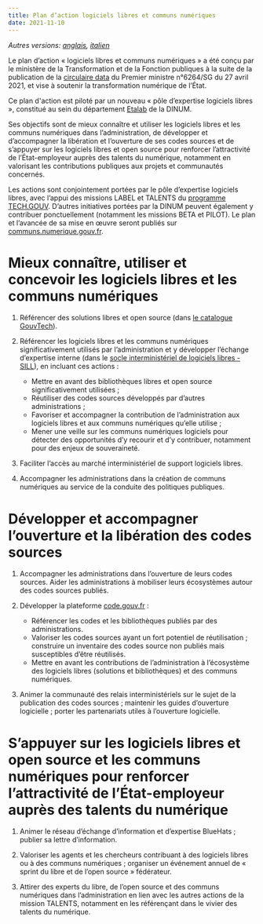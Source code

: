 ```yaml
---
title: Plan d’action logiciels libres et communs numériques
date: 2021-11-10
---
```


*Autres versions: [anglais](plan-action-logiciels-libres-communs-numeriques.en.md), [italien](plan-action-logiciels-libres-communs-numeriques.it.md)*

Le plan d’action « logiciels libres et communs numériques » a été
conçu par le ministère de la Transformation et de la Fonction
publiques à la suite de la publication de la [circulaire
data](https://www.legifrance.gouv.fr/circulaire/id/45162 "circulaire
data - Lien externe") du Premier ministre n°6264/SG du 27 avril 2021,
et vise à soutenir la transformation numérique de l’État.

Ce plan d'action est piloté par un nouveau « pôle d’expertise
logiciels libres », constitué au sein du département
[Etalab](https://www.etalab.gouv.fr/ "Etalab - Lien externe") de la
DINUM.

Ses objectifs sont de mieux connaître et utiliser les logiciels libres
et les communs numériques dans l’administration, de développer et
d’accompagner la libération et l’ouverture de ses codes sources et de
s’appuyer sur les logiciels libres et open source pour renforcer
l’attractivité de l’État-employeur auprès des talents du numérique,
notamment en valorisant les contributions publiques aux projets et
communautés concernés.

Les actions sont conjointement portées par le pôle d’expertise
logiciels libres, avec l’appui des missions LABEL et TALENTS du
[programme
TECH.GOUV](https://numerique.gouv.fr/publications/tech-gouv-strategie-et-feuille-de-route-2019-2021/). D’autres
initiatives portées par la DINUM peuvent également y contribuer
ponctuellement (notamment les missions BETA et PILOT). Le plan et
l’avancée de sa mise en œuvre seront publiés sur
[communs.numerique.gouv.fr](https://communs.numerique.gouv.fr
"communs.numerique.gouv.fr - Lien externe").

# Mieux connaître, utiliser et concevoir les logiciels libres et les communs numériques

1. Référencer des solutions libres et open source (dans [le catalogue
   GouvTech](https://catalogue.numerique.gouv.fr)).

2. Référencer les logiciels libres et les communs numériques
   significativement utilisés par l’administration et y développer
   l’échange d’expertise interne (dans le [socle interministériel de
   logiciels libres - SILL](https://sill.code.gouv.fr)), en incluant
   ces actions :
   - Mettre en avant des bibliothèques libres et open source
     significativement utilisées ;
   - Réutiliser des codes sources développés par d’autres
     administrations ;
   - Favoriser et accompagner la contribution de l’administration aux
     logiciels libres et aux communs numériques qu’elle utilise ;
   - Mener une veille sur les communs numériques logiciels pour
     détecter des opportunités d’y recourir et d’y contribuer,
     notamment pour des enjeux de souveraineté.

3. Faciliter l’accès au marché interministériel de support logiciels
   libres.

4. Accompagner les administrations dans la création de communs
   numériques au service de la conduite des politiques publiques.

# Développer et accompagner l’ouverture et la libération des codes sources

1. Accompagner les administrations dans l’ouverture de leurs codes
   sources. Aider les administrations à mobiliser leurs écosystèmes
   autour des codes sources publiés.

2. Développer la plateforme [code.gouv.fr](https://code.gouv.fr) :
    - Référencer les codes et les bibliothèques publiés par des
      administrations.
    - Valoriser les codes sources ayant un fort potentiel de
      réutilisation ; construire un inventaire des codes source non
      publiés mais susceptibles d’être réutilisés.
    - Mettre en avant les contributions de l’administration à
      l’écosystème des logiciels libres (solutions et bibliothèques)
      et des communs numériques.

3. Animer la communauté des relais interministériels sur le sujet de
   la publication des codes sources ; maintenir les guides d’ouverture
   logicielle ; porter les partenariats utiles à l’ouverture
   logicielle.

# S’appuyer sur les logiciels libres et open source et les communs numériques pour renforcer l’attractivité de l’État-employeur auprès des talents du numérique

1. Animer le réseau d’échange d’information et d’expertise BlueHats ;
   publier sa lettre d’information.

2. Valoriser les agents et les chercheurs contribuant à des logiciels
   libres ou à des communs numériques ; organiser un événement annuel
   de « sprint du libre et de l’open source » fédérateur.

3. Attirer des experts du libre, de l’open source et des communs
   numériques dans l’administration en lien avec les autres actions de
   la mission TALENTS, notamment en les référençant dans le vivier des
   talents du numérique.
